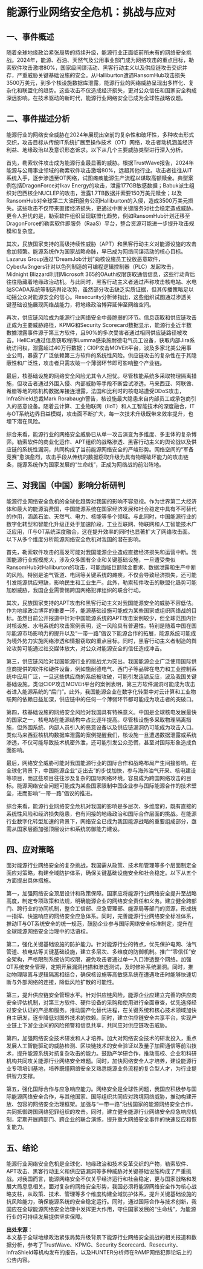 # 能源行业网络安全危机：挑战与应对

## 一、事件概述

随着全球地缘政治紧张局势的持续升级，能源行业正面临前所未有的网络安全挑战。2024年，能源、石油、天然气及公用事业部门成为网络攻击的重点目标，勒索软件攻击激增80%，国家级间谍活动、黑客行动主义以及供应链攻击交织并存，严重威胁关键基础设施的安全。从Halliburton遭遇RansomHub攻击损失3500万美元，到多个核设施数据库泄露，能源行业的网络威胁呈现出多样化、复杂化和联盟化的趋势。这些攻击不仅造成经济损失，更对公众信任和国家安全构成深远影响。在技术驱动的新时代，能源行业网络安全已成为全球性战略议题。

## 二、事件描述分析

能源行业的网络安全威胁在2024年展现出空前的复杂性和破坏性，多种攻击形式交织，攻击目标从传统IT系统扩展至操作技术（OT）网络，攻击者动机涵盖经济利益、地缘政治以及意识形态诉求。以下从几个主要威胁类型进行深入分析。

首先，勒索软件攻击成为能源行业最显著的威胁。根据TrustWave报告，2024年能源与公用事业领域的勒索软件攻击激增80%，远超其他行业。攻击者往往从IT系统入手，逐步渗透至OT网络，试图瘫痪能源生产流程以谋取高额赎金。典型案例包括DragonForce对Ikav Energy的攻击，泄露177GB敏感数据；Babuk派生组织对巴西核企NUCLEP的攻击，泄露1.7TB数据并索要150万美元赎金；以及RansomHub对全球第二大油田服务公司Halliburton的入侵，造成3500万美元损失。这些攻击不仅带来直接经济损失，更通过中断关键服务对社会稳定造成威胁。更令人担忧的是，勒索软件组织呈现联盟化趋势，例如RansomHub计划迁移至DragonForce的勒索软件即服务（RaaS）平台，整合资源可能进一步提升攻击规模和复杂度。

其次，民族国家支持的高级持续性威胁（APT）和黑客行动主义对能源设施的攻击愈加频繁。能源系统作为国家战略命脉，早已成为网络间谍活动的核心目标。Lazarus Group通过“DreamJob计划”向核设施员工投放恶意软件，CyberAv3ngers针对以色列制造的可编程逻辑控制器（PLC）发起攻击，Midnight Blizzard利用Microsoft 365的OAuth权限窃取通信信息，这些行动背后往往隐藏着地缘政治动机。与此同时，黑客行动主义者通过声称攻击核电站、水电站SCADA系统等制造舆论攻势，虽然部分攻击缺乏实质证据，但其传播策略足以动摇公众对能源安全的信心。Resecurity分析师指出，这些组织试图通过渗透关键基础设施展现网络战能力，将地缘政治博弈延伸至网络空间。

再次，供应链风险成为能源行业网络安全中最脆弱的环节。信息窃取和供应链攻击正成为主要威胁路径，KPMG和Security Scorecard数据显示，能源行业近半数數據泄露事件源于第三方软件，且90%的多次受害者通过相同供应链路径被攻击。HellCat通过信息窃取程序Lumma感染施耐德电气员工设备，获取内部Jira系统访问权，泄露超过40万行数据；Cl0P攻击MOVEit平台，波及多家北美公用事业公司，暴露了广泛依赖第三方软件的系统性风险。供应链攻击的复杂性在于其隐蔽性和广泛性，攻击者只需攻破一个薄弱环节即可影响整个产业链。

最后，核基础设施的网络安全风险尤其令人担忧。尽管核能系统多采取物理隔离措施，但攻击者通过外围入侵、内部威胁等手段不断尝试渗透。马来西亚、阿联酋、希腊等地的核机构数据库接连泄露，法国和比利时的核电站遭受DDoS攻击，InfraShield总裁Mark Rorabaugh警告，核设施最大隐患来自内部员工或承包商引入的恶意设备。随着云计算、工业物联网（IIoT）和人工智能技术的深度融合，IT与OT系统边界日益模糊，攻击面不断扩大，每一次技术升级既带来效率提升，也埋下潜在风险。

综合来看，能源行业的网络安全威胁已从单一攻击演变为多维度、多主体的复杂博弈。勒索软件的商业化运作、APT组织的战略渗透、黑客行动主义的舆论战以及供应链的系统性漏洞，共同构成了当前能源网络安全的严峻形势。网络空间的“军备竞赛”愈演愈烈，攻击手段从传统的数据窃取升级为具有物理破坏能力的攻击链条，能源系统作为国家发展的“生命线”，正成为网络战的前沿阵地。

## 三、对我国（中国）影响分析研判

能源行业网络安全危机的全球化趋势对我国的影响不容忽视。作为世界第二大经济体和最大的能源消费国，中国能源系统在国家经济发展和社会稳定中具有不可替代的作用，涵盖石油、天然气、电力、核能等多个领域。与此同时，中国能源行业的数字化转型和智能化升级正处于加速阶段，工业互联网、物联网和人工智能技术广泛应用，IT与OT系统深度融合，这在提升效率的同时也显著扩大了网络攻击面。以下从多个维度分析能源网络安全危机对我国的潜在影响。

首先，勒索软件攻击的高发可能对我国能源企业造成直接经济损失和运营中断。我国能源行业规模庞大，涉及众多国有企业和关键基础设施，一旦遭受类似RansomHub对Halliburton的攻击，可能面临巨额赎金要求、数据泄露和生产中断的风险。特别是油气管道、电网等关键系统的瘫痪，不仅会导致经济损失，还可能引发能源供应短缺，影响民生和工业生产。此外，勒索软件攻击的联盟化趋势可能加剧威胁，我国企业需警惕跨国网络犯罪组织的联合行动。

其次，民族国家支持的APT攻击和黑客行动主义对我国能源安全的威胁不容低估。作为地缘政治博弈的重要一环，能源基础设施可能成为某些国家或组织网络战的目标。虽然目前公开报道中针对中国能源系统的APT攻击案例较少，但全球范围内针对核设施、水电系统的攻击案例表明，这一风险具有普遍性。特别是随着中国在国际能源市场影响力的提升以及“一带一路”倡议下能源合作的拓展，能源系统可能成为境外势力实施网络渗透和情报窃取的重点目标。同时，黑客行动主义者制造的舆论攻势可能通过社交媒体放大，对公众对能源安全的信任造成冲击。

第三，供应链风险对我国能源行业的挑战尤为突出。我国能源企业广泛使用国际供应商提供的软件和硬件设备，例如施耐德电气、西门子等品牌在电力和工业控制系统中应用广泛，一旦这些供应商的系统被攻破，可能引发连锁反应，波及我国关键基础设施。类似Cl0P攻击MOVEit平台的案例表明，第三方软件漏洞可能成为攻击者进入能源系统的“后门”。此外，我国能源企业在数字化转型中对云计算和工业物联网的依赖日益加深，供应链中的任何一个薄弱环节都可能成为攻击者的突破口。

第四，核基础设施的网络安全风险对我国具有特殊意义。中国是全球核电发展最快的国家之一，核电站在能源结构中占比逐年提高。尽管核设施多采取物理隔离措施，但外围系统、内部人员引入的恶意设备以及供应链漏洞仍可能成为攻击入口。类似马来西亚核机构数据库泄露的案例提醒我们，核设施一旦遭遇数据泄露或系统渗透，不仅可能导致技术机密外泄，还可能引发公众恐慌，甚至对国际形象造成负面影响。

最后，网络安全威胁可能对我国能源行业的国际合作和战略布局产生间接影响。在全球化背景下，中国能源企业“走出去”的步伐加快，参与海外油气开采、核电建设等项目，而这些项目往往涉及复杂的国际网络环境，容易成为跨国网络攻击的目标。能源网络安全问题可能成为某些国家限制中国企业参与国际能源合作的技术壁垒，进而影响“一带一路”倡议的推进。

综合来看，能源行业网络安全危机对我国的影响是多层次、多维度的，既有直接的系统性风险和经济损失隐患，也有间接的地缘政治和国际合作层面的挑战。在能源行业数字化转型加速的背景下，网络安全已成为我国能源战略的重要组成部分，亟需从国家层面加强顶层设计和系统防御能力建设。

## 四、应对策略

面对能源行业网络安全的复杂挑战，我国需从政策、技术和管理等多个层面制定全面应对策略，构建全域防护体系，确保关键基础设施安全和社会稳定。以下从五个方面提出具体措施。

第一，加强网络安全顶层设计和政策保障。国家应将能源行业网络安全提升至战略高度，制定专项政策和法规，明确能源企业的网络安全责任和义务。建立健全跨部门、跨行业的协同机制，整合工信部、应急管理部、能源局等部门的资源，形成统一指挥、快速响应的网络安全应急体系。同时，完善能源行业网络安全标准体系，推动IT与OT系统安全的统一规范，鼓励企业参与国际网络安全标准制定，提升在全球能源网络安全治理中的话语权。

第二，强化关键基础设施的防护能力。针对能源行业的特点，优先保护电网、油气管道、核电站等关键基础设施，建立多层次、多维度的防御机制。推广“零信任”安全架构，严格限制系统访问权限，避免攻击者通过单一入口渗透整个网络。加强OT系统安全管理，定期开展漏洞扫描和渗透测试，及时修补系统漏洞。同时，推动物理隔离与逻辑隔离相结合，确保核设施等高敏感系统在遭遇攻击时能够快速切断与外部网络的连接，降低风险扩散的可能性。

第三，提升供应链安全管理水平。针对供应链风险，能源企业应建立完善的供应商安全评估机制，对第三方软件、硬件设备的采购和使用进行全面审查，优先选择经过安全认证的产品和服务。推动国产化替代进程，在关键系统和核心技术领域加快自主研发，逐步降低对国外技术的依赖。同时，建立供应链安全共享平台，实现产业链上下游企业间的风险预警和信息共享，共同应对供应链攻击威胁。

第四，加强网络安全技术研发和人才培养。加大对网络安全技术的研发投入，重点发展人工智能驱动的威胁检测、区块链技术的安全验证以及量子加密通信等前沿技术，提升能源系统对抗复杂攻击的能力。鼓励产学研合作，推动高校、企业和科研机构共同攻关能源行业网络安全难题。同时，加快网络安全人才培养，建设能源行业专项培训基地，培养既懂网络安全又熟悉能源业务流程的复合型人才，为行业提供智力支撑。

第五，强化国际合作与应急响应能力。网络安全是全球性问题，我国应积极参与国际能源网络安全合作，与其他国家、国际组织共同应对跨境网络威胁，推动构建开放、包容的网络安全治理框架。加强与“一带一路”沿线国家的能源网络安全合作，共同抵御跨国网络犯罪组织的攻击。同时，建立健全能源行业网络安全应急响应机制，定期开展跨部门、跨企业的联合演练，提升重大网络安全事件的快速反应和恢复能力。

## 五、结论

能源行业网络安全危机是全球化、地缘政治和技术变革交织的产物，勒索软件、APT攻击、黑客行动主义和供应链漏洞等多种威胁对关键基础设施构成了严重挑战。对我国而言，能源网络安全不仅关乎经济运行和社会稳定，更与国家战略和发展大局息息相关。面对复杂的网络安全形势，我国必须将能源网络安全作为核心战略支柱，从政策、技术、管理等多个维度构建全域防护体系，提升关键基础设施的抗风险能力，确保能源系统的安全稳定运行。同时，通过国际合作与技术创新，我国应在全球能源网络安全治理中发挥更大作用，守住国家发展的“生命线”，为能源行业的可持续发展提供坚实保障。

**出处来源：**  
本文基于全球地缘政治紧张局势升级背景下能源行业网络安全挑战的相关报道和数据分析，参考了TrustWave、KPMG、Security Scorecard、Resecurity、InfraShield等机构发布的报告，以及HUNTER分析师在RAMP网络犯罪论坛上的公告内容。